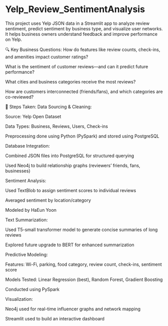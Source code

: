 # Yelp_Review_SentimentAnalysis
This project uses Yelp JSON data in a Streamlit app to analyze review sentiment, predict sentiment by business type, and visualize user networks. It helps business owners understand feedback and improve performance on Yelp.

🔍 Key Business Questions:
How do features like review counts, check-ins, and amenities impact customer ratings?

What is the sentiment of customer reviews—and can it predict future performance?

What cities and business categories receive the most reviews?

How are customers interconnected (friends/fans), and which categories are co-reviewed?

🧠 Steps Taken:
Data Sourcing & Cleaning:

Source: Yelp Open Dataset

Data Types: Business, Reviews, Users, Check-ins

Preprocessing done using Python (PySpark) and stored using PostgreSQL

Database Integration:

Combined JSON files into PostgreSQL for structured querying

Used Neo4j to build relationship graphs (reviewers’ friends, fans, businesses)

Sentiment Analysis:

Used TextBlob to assign sentiment scores to individual reviews

Averaged sentiment by location/category

Modeled by HaEun Yoon

Text Summarization:

Used T5-small transformer model to generate concise summaries of long reviews

Explored future upgrade to BERT for enhanced summarization

Predictive Modeling:

Features: Wi-Fi, parking, food category, review count, check-ins, sentiment score

Models Tested: Linear Regression (best), Random Forest, Gradient Boosting

Conducted using PySpark

Visualization:

Neo4j used for real-time influencer graphs and network mapping

Streamlit used to build an interactive dashboard

